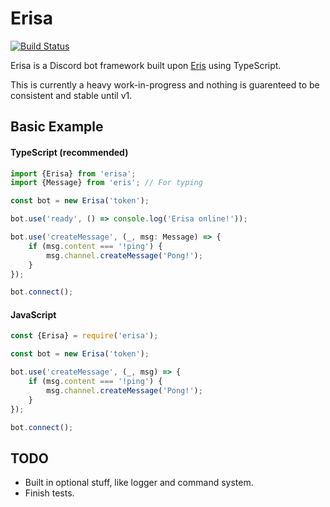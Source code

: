 # Erisa
[![Build Status](https://travis-ci.org/Ovyerus/erisa.svg?branch=master)](https://travis-ci.org/Ovyerus/erisa)

Erisa is a Discord bot framework built upon [Eris](https://github.com/abalabahaha/eris) using TypeScript.

This is currently a heavy work-in-progress and nothing is guarenteed to be consistent and stable until v1.

## Basic Example
#### TypeScript (recommended)
```ts
import {Erisa} from 'erisa';
import {Message} from 'eris'; // For typing

const bot = new Erisa('token');

bot.use('ready', () => console.log('Erisa online!'));

bot.use('createMessage', (_, msg: Message) => {
    if (msg.content === '!ping') {
        msg.channel.createMessage('Pong!');
    }
});

bot.connect();
```

#### JavaScript
```js
const {Erisa} = require('erisa');

const bot = new Erisa('token');

bot.use('createMessage', (_, msg) => {
    if (msg.content === '!ping') {
        msg.channel.createMessage('Pong!');
    }
});

bot.connect();
```

## TODO
- Built in optional stuff, like logger and command system.
- Finish tests.
